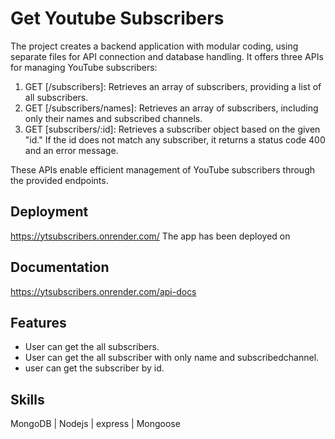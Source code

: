 # Get Youtube Subscribers

The project creates a backend application with modular coding, using separate files for API connection and database handling. It offers three APIs for managing YouTube subscribers:

1. GET [/subscribers]: Retrieves an array of subscribers, providing a list of all subscribers.
2. GET [/subscribers/names]: Retrieves an array of subscribers, including only their names and subscribed channels.
3. GET [subscribers/:id]: Retrieves a subscriber object based on the given "id." If the id does not match any subscriber, it returns a status code 400 and an error message.

These APIs enable efficient management of YouTube subscribers through the provided endpoints.


## Deployment
https://ytsubscribers.onrender.com/
The app has been deployed on 


## Documentation
https://ytsubscribers.onrender.com/api-docs


##  Features

- User can get the all subscribers.
- User can get the all subscriber with only name and subscribedchannel.
- user can get the subscriber by id.

## Skills
 MongoDB | Nodejs | express | Mongoose
